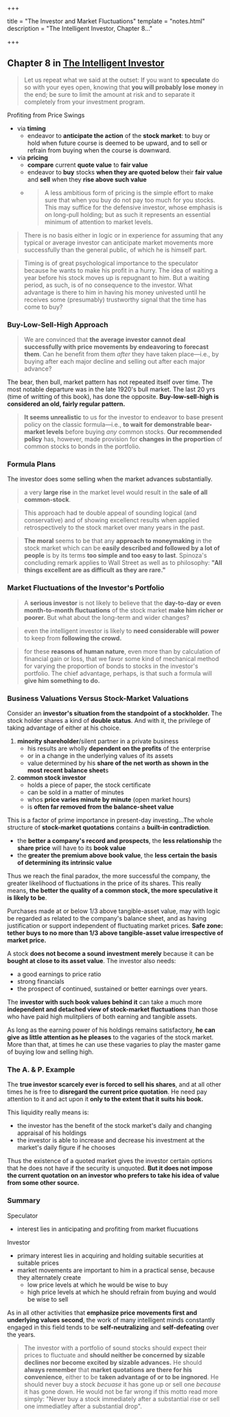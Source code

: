 +++

title = "The Investor and Market Fluctuations"
template = "notes.html"
description = "The Intelligent Investor, Chapter 8..."

+++

<h2 class="subtitle">Chapter 8 in <a href="https://www.amazon.com/Intelligent-Investor-Definitive-Investing-Essentials/dp/0060555661" target="_blank">The Intelligent Investor</a></h2>

> Let us repeat what we said at the outset: If you want to **speculate** do so with your eyes open, knowing that **you will probably lose money** in the end; be sure to limit the amount at risk and to separate it completely from your investment program.

Profiting from Price Swings

- via **timing**
    - endeavor to **anticipate the action** of the **stock market**: to buy or hold when future course is deemed to be upward, and to sell or refrain from buying when the course is downward.
- via **pricing**
    - **compare** current **quote value** to **fair value**
    - endeavor to **buy** stocks **when they are quoted below** their **fair value** and **sell** when they **rise above such value**
    - > A less ambitious form of pricing is the simple effort to make sure that when you buy do not pay too much for you stocks. This may suffice for the defensive investor, whose emphasis is on long-pull holding; but as such it represents an essential minimum of attention to market levels.

> There is no basis either in logic or in experience for assuming that any typical or average investor can anticipate market movements more successfully than the general public, of which he is himself part.

> Timing is of great psychological importance to the speculator because he wants to make his profit in a hurry. The idea of waiting a year before his stock moves up is repugnant to him. But a waiting period, as such, is of no consequence to the investor. What advantage is there to him in having his money univested until he receives some (presumably) trustworthy signal that the time has come to buy?

### Buy-Low-Sell-High Approach

> We are convinced that **the average investor cannot deal successfully with price movements by endeavoring to forecast them**. Can he benefit from them _after_ they have taken place—i.e., by buying after each major decline and selling out after each major advance?

The bear, then bull, market pattern has not repeated itself over time. The most notable departure was in the late 1920's bull market. The last 20 yrs (time of writting of this book), has done the opposite. **Buy-low-sell-high is considered an old, fairly regular pattern.**

> **It seems unrealistic** to us for the investor to endeavor to base present policy on the classic formula—i.e., **to wait for demonstrable bear-market levels** before buying _any_ common stocks. **Our recommended policy** has, however, made provision for **changes in the proportion** of common stocks to bonds in the portfolio.

### Formula Plans

The investor does some selling when the market advances substantially.

> a very **large rise** in the market level would result in the **sale of all common-stock**.

> This approach had te double appeal of sounding logical (and conservative) and of showing excellenct results when applied retrospectively to the stock market over many years in the past.

> **The moral** seems to be that any **approach to moneymaking** in the stock market which can be **easily described and followed by a lot of people** is by its terms **too simple and too easy to last**. Spinoza's concluding remark applies to Wall Street as well as to philosophy: **"All things excellent are as difficult as they are rare."**

### Market Fluctuations of the Investor's Portfolio

> A **serious investor** is not likely to believe that the **day-to-day or even month-to-month fluctuations** of the stock market **make him richer or poorer.** But what about the long-term and wider changes?

> even the intelligent investor is likely to **need considerable will power** to keep from **following the crowd.**

> for these **reasons of human nature**, even more than by calculation of financial gain or loss, that we favor some kind of mechanical method for varying the proportion of bonds to stocks in the investor's portfolio. The chief advantage, perhaps, is that such a formula will **give him something to do.**

### Business Valuations Versus Stock-Market Valuations

Consider an **investor's situation from the standpoint of a stockholder.** The stock holder shares a kind of **double status**. And with it, the privilege of taking advantage of either at his choice.

1. **minority shareholder**/silent partner in a private business
    - his results are wholly **dependent on the profits** of the enterprise
    - or in a change in the underlying values of its assets
    - value determined by his **share of the net worth as shown in the most recent balance sheet**s
2. **common stock investor**
    - holds a piece of paper, the stock certificate
    - can be sold in a matter of minutes
    - whos **price varies minute by minute** (open market hours)
    - is **often far removed from the balance-sheet value**


This is a factor of prime importance in present-day investing...The whole structure of **stock-market quotations** contains a **built-in contradiction**.

- the **better a company's record and prospects**, the **less relationship** the **share price** will have to its **book value**
- the **greater the premium above book value**, the **less certain the basis of determining its intrinsic value**

Thus we reach the final paradox, the more successful the company, the greater likelihood of fluctuations in the price of its shares. This really means, **the better the quality of a common stock, the more speculative it is likely to be**.

Purchases made at or below 1/3 above tangible-asset value, may with logic be regarded as related to the company's balance sheet, and as having justification or support independent of fluctuating market prices. **Safe zone: tether buys to no more than 1/3 above tangible-asset value irrespective of market price.**

A stock **does not become a sound investment** **merely** because it can be **bought at close to its asset value**. The investor also needs:
- a good earnings to price ratio
- strong financials
- the prospect of continued, sustained or better earnings over years.

The **investor with such book values behind it** can take a much more **independent and detached view of stock-market fluctuations** than those who have paid high mulitpliers of both earning and tangible assets.

As long as the earning power of his holdings remains satisfactory, **he can give as little attention as he pleases** to the vagaries of the stock market. More than that, at times he can use these vagaries to play the master game of buying low and selling high.

### The A. & P. Example

The **true investor scarcely ever is forced to sell his shares**, and at all other times he is free to **disregard the current price quotation**. He need pay attention to it and act upon it **only to the extent that it suits his book.**

This liquidity really means is:
- the investor has the benefit of the stock market's daily and changing appraisal of his holdings
- the investor is able to increase and decrease his investment at the market's daily figure if he chooses

Thus the existence of a quoted market gives the investor certain options that he does not have if the security is unquoted. **But it does not impose the current quotation on an investor who prefers to take his idea of value from some other source.**

### Summary

Speculator
- interest lies in anticipating and profiting from market flucuations

Investor
- primary interest lies in acquiring and holding suitable securities at suitable prices
- market movements are important to him in a practical sense, because they alternately create
    - low price levels at which he would be wise to buy 
    - high price levels at which he should refrain from buying and would be wise to sell

As in all other activities that **emphasize price movements first and underlying values second**, the work of many intelligent minds constantly engaged in this field tends to be **self-neutralizing** and **self-defeating** over the years.

> The investor with a portfolio of sound stocks should expect their prices to fluctuate and **should neither be concerned by sizable declines nor become excited by sizable advances.** He should **always remember** that **market quotations are there for his convenience**, either to be **taken advantage of or to be ingnored**. He should never buy a stock _becuase_ it has gone up or sell one _because_ it has gone down. He would not be far wrong if this motto read more simply: "Never buy a stock immediately after a substantial rise or sell one immediatley after a substantial drop".
